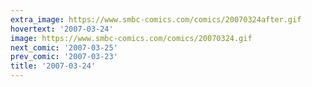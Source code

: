 ```yaml
---
extra_image: https://www.smbc-comics.com/comics/20070324after.gif
hovertext: '2007-03-24'
image: https://www.smbc-comics.com/comics/20070324.gif
next_comic: '2007-03-25'
prev_comic: '2007-03-23'
title: '2007-03-24'
---
```


